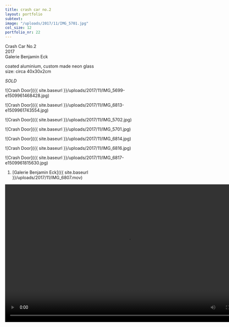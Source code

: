 ```yaml
---
title: crash car no.2
layout: portfolio
subtext: 
image: "/uploads/2017/11/IMG_5701.jpg"
col_size: 12
portfolio_nr: 22
---
```


Crash Car No.2  
2017  
Galerie Benjamin Eck

coated aluminium, custom made neon glass  
size: circa 40x30x2cm

_SOLD_

![Crash Door]({{ site.baseurl }}/uploads/2017/11/IMG_5699-e1509961468428.jpg)

![Crash Door]({{ site.baseurl }}/uploads/2017/11/IMG_6813-e1509961743554.jpg)

![Crash Door]({{ site.baseurl }}/uploads/2017/11/IMG_5702.jpg)

![Crash Door]({{ site.baseurl }}/uploads/2017/11/IMG_5701.jpg)

![Crash Door]({{ site.baseurl }}/uploads/2017/11/IMG_6814.jpg)

![Crash Door]({{ site.baseurl }}/uploads/2017/11/IMG_6816.jpg)

![Crash Door]({{ site.baseurl }}/uploads/2017/11/IMG_6817-e1509961815630.jpg)

<div class="wp-playlist wp-video-playlist wp-playlist-light">

<noscript>

1.  [Galerie Benjamin Eck]({{ site.baseurl }}/uploads/2017/11/IMG_6807.mov)

</noscript>

<video controls="controls" width="800" height="450" name="Galerie Benjamin Eck">
  <source src="{{ site.baseurl }}/uploads/2017/11/IMG_6807.mov">
</video>